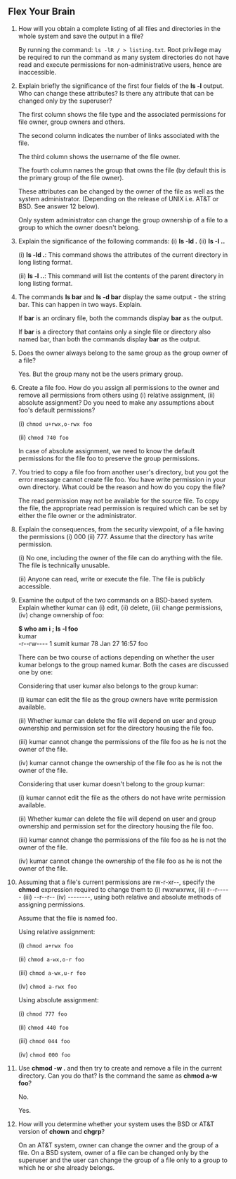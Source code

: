 ## Flex Your Brain

01. How will you obtain a complete listing of all files and directories in the whole system and save the output in a file?

    By running the command: `ls -lR / > listing.txt`. Root privilege may be required to run the command as many system directories do not have read and execute permissions for non-administrative users, hence are inaccessible.


02. Explain briefly the significance of the first four fields of the **ls -l** output. Who can change these attributes? Is there any attribute that can be changed only by the superuser?

    The first column shows the file type and the associated permissions for file owner, group owners and others.

    The second column indicates the number of links associated with the file.

    The third column shows the username of the file owner.

    The fourth column names the group that owns the file (by default this is the primary group of the file owner).

    These attributes can be changed by the owner of the file as well as the system administrator. (Depending on the release of UNIX i.e. AT&T or BSD. See answer 12 below).

    Only system administrator can change the group ownership of a file to a group to which the owner doesn't belong.


03. Explain the significance of the following commands: (i) **ls -ld .** (ii) **ls -l ..**

    (i) **ls -ld .**: This command shows the attributes of the current directory in long listing format.

    (ii) **ls -l ..**: This command will list the contents of the parent directory in long listing format.


04. The commands **ls bar** and **ls -d bar** display the same output - the string bar. This can happen in two ways. Explain.

    If **bar** is an ordinary file, both the commands display **bar** as the output.

    If **bar** is a directory that contains only a single file or directory also named bar, than both the commands display **bar** as the output.


05. Does the owner always belong to the same group as the group owner of a file?

    Yes. But the group many not be the users primary group.


06. Create a file foo. How do you assign all permissions to the owner and remove all permissions from others using (i) relative assignment, (ii) absolute assignment? Do you need to make any assumptions about foo's default permissions?

    (i) `chmod u+rwx,o-rwx foo`

    (ii) `chmod 740 foo`

    In case of absolute assignment, we need to know the default permissions for the file foo to preserve the group permissions.


07. You tried to copy a file foo from another user's directory, but you got the error message cannot create file foo. You have write permission in your own directory. What could be the reason and how do you copy the file?

    The read permission may not be available for the source file. To copy the file, the appropriate read permission is required which can be set by either the file owner or the administrator.


08. Explain the consequences, from the security viewpoint, of a file having the permissions (i) 000 (ii) 777. Assume that the directory has write permission.

    (i) No one, including the owner of the file can do anything with the file. The file is technically unusable.

    (ii) Anyone can read, write or execute the file. The file is publicly accessible.


09. Examine the output of the two commands on a BSD-based system. Explain whether kumar can (i) edit, (ii) delete, (iii) change permissions, (iv) change ownership of foo:

    **$ who am i ; ls -l foo**  
    kumar  
    -r--rw----      1   sumit   kumar           78  Jan 27 16:57    foo

    There can be two course of actions depending on whether the user kumar belongs to the group named kumar. Both the cases are discussed one by one:

    Considering that user kumar also belongs to the group kumar:

    (i) kumar can edit the file as the group owners have write permission available.

    (ii) Whether kumar can delete the file will depend on user and group ownership and permission set for the directory housing the file foo.

    (iii) kumar cannot change the permissions of the file foo as he is not the owner of the file.

    (iv) kumar cannot change the ownership of the file foo as he is not the owner of the file.

    Considering that user kumar doesn't belong to the group kumar:

    (i) kumar cannot edit the file as the others do not have write permission available.

    (ii) Whether kumar can delete the file will depend on user and group ownership and permission set for the directory housing the file foo.

    (iii) kumar cannot change the permissions of the file foo as he is not the owner of the file.

    (iv) kumar cannot change the ownership of the file foo as he is not the owner of the file.


10. Assuming that a file's current permissions are rw-r-xr--, specify the **chmod** expression required to change them to (i) rwxrwxrwx, (ii) r--r----- (iii) --r--r-- (iv) --------, using both relative and absolute methods of assigning permissions.

    Assume that the file is named foo.

    Using relative assignment:

    (i) `chmod a+rwx foo`

    (ii) `chmod a-wx,o-r foo`

    (iii) `chmod a-wx,u-r foo`

    (iv) `chmod a-rwx foo`

    Using absolute assignment:

    (i) `chmod 777 foo`

    (ii) `chmod 440 foo`

    (iii) `chmod 044 foo`

    (iv) `chmod 000 foo`


11. Use **chmod -w .** and then try to create and remove a file in the current directory. Can you do that? Is the command the same as **chmod a-w foo**?

    No.

    Yes.


12. How will you determine whether your system uses the BSD or AT&T version of **chown** and **chgrp**?

    On an AT&T system, owner can change the owner and the group of a file. On a BSD system, owner of a file can be changed only by the superuser and the user can change the group of a file only to a group to which he or she already belongs.

